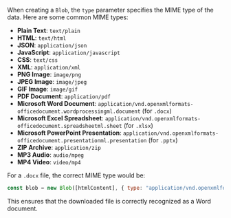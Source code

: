 When creating a `Blob`, the `type` parameter specifies the MIME type of the data. Here are some common MIME types:

- **Plain Text**: `text/plain`
- **HTML**: `text/html`
- **JSON**: `application/json`
- **JavaScript**: `application/javascript`
- **CSS**: `text/css`
- **XML**: `application/xml`
- **PNG Image**: `image/png`
- **JPEG Image**: `image/jpeg`
- **GIF Image**: `image/gif`
- **PDF Document**: `application/pdf`
- **Microsoft Word Document**: `application/vnd.openxmlformats-officedocument.wordprocessingml.document` (for `.docx`)
- **Microsoft Excel Spreadsheet**: `application/vnd.openxmlformats-officedocument.spreadsheetml.sheet` (for `.xlsx`)
- **Microsoft PowerPoint Presentation**: `application/vnd.openxmlformats-officedocument.presentationml.presentation` (for `.pptx`)
- **ZIP Archive**: `application/zip`
- **MP3 Audio**: `audio/mpeg`
- **MP4 Video**: `video/mp4`

For a `.docx` file, the correct MIME type would be:

```javascript
const blob = new Blob([htmlContent], { type: "application/vnd.openxmlformats-officedocument.wordprocessingml.document" });
```

This ensures that the downloaded file is correctly recognized as a Word document.